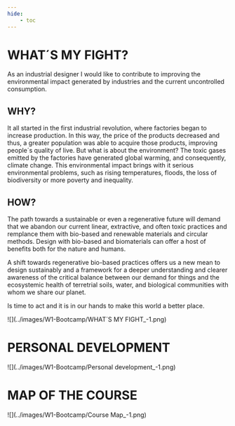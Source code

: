 ```yaml
---
hide:
    - toc
---
```


# WHAT´S MY FIGHT?

As an industrial designer I would like to contribute to improving the environmental impact generated by industries and the current uncontrolled consumption.

## WHY?

It all started in the first industrial revolution, where factories began to increase production. In this way, the price of the products decreased and thus, a greater population was able to acquire those products, improving people´s quality of live. 
But what is about the environment? 
The toxic gases emitted by the factories have generated global warming, and consequently, climate change.  This environmental impact brings with it serious environmental problems, such as rising temperatures, floods, the loss of biodiversity or more poverty and inequality.

## HOW?
The path towards a sustainable or even a regenerative future will demand that we abandon our current linear, extractive, and often toxic practices and remplance them with bio-based and renewable materials and circular methods. Design with bio-based and biomaterials can offer a host of benefits both for the nature and humans. 

A shift towards regenerative bio-based practices offers us a new mean to design sustainably and a framework for a deeper understanding and clearer awareness of the critical balance between our demand for things and the ecosystemic health of terretrial soils, water, and biological communities with whom we share our planet. 

Is time to act and it is in our hands to make this world a better place.


![](../images/W1-Bootcamp/WHAT´S MY FIGHT_-1.png)


# PERSONAL DEVELOPMENT

![](../images/W1-Bootcamp/Personal development_-1.png)

# MAP OF THE COURSE

![](../images/W1-Bootcamp/Course Map_-1.png)
